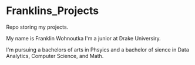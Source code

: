 # Franklins_Projects
Repo storing my projects.

My name is Franklin Wohnoutka I'm a junior at Drake Universiry.

I'm pursuing a bachelors of arts in Phsyics and a bachelor of sience in Data Analytics, Computer Science, and Math.

